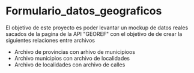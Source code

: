 # Formulario_datos_geograficos

El objetivo de este proyecto es poder levantar un mockup de datos reales 
sacados de la pagina de la API "GEOREF" con el objetivo de de crear la siguientes relaciones entre archivos

- Archivo de provincias con arhivo de municipioos
- Archivo municipios con archivo de localidades
- Archivo de localidades con archivo de calles


